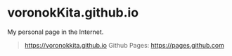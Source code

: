 # voronokKita.github.io

My personal page in the Internet.
> https://voronokkita.github.io
> Github Pages: https://pages.github.com
